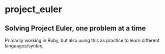 # project_euler
## Solving Project Euler, one problem at a time

Primarily working in Ruby, but also using this as practice to learn different languages/syntax.